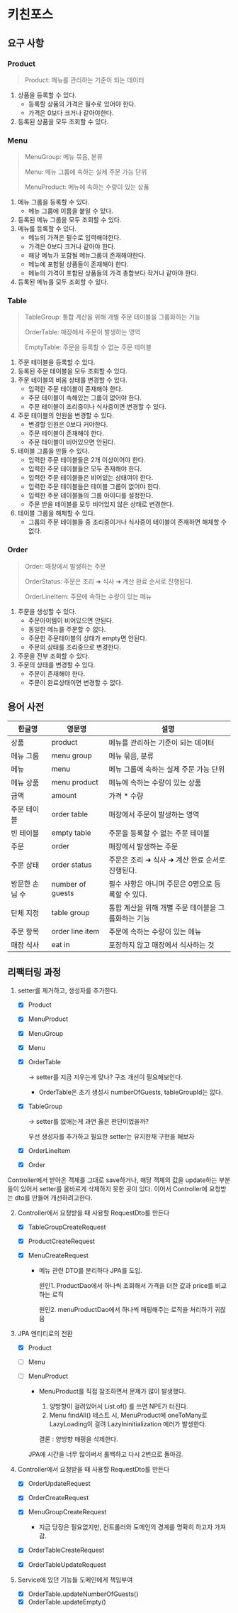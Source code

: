 # 키친포스

## 요구 사항

### Product

>  Product: 메뉴를 관리하는 기준이 되는 데이터

1. 상품을 등록할 수 있다.
   - 등록할 상품의 가격은 필수로 있어야 한다.
   - 가격은 0보다 크거나 같아야한다.
2. 등록된 상품을 모두 조회할 수 있다.



### Menu

> MenuGroup: 메뉴 묶음, 분류
>
> Menu:  메뉴 그룹에 속하는 실제 주문 가능 단위
>
> MenuProduct: 메뉴에 속하는 수량이 있는 상품

1. 메뉴 그룹을 등록할 수 있다.
   - 메뉴 그룹에 이름을 붙일 수 있다.
2. 등록된 메뉴 그룹을 모두 조회할 수 있다.
3. 메뉴를 등록할 수 있다.
   - 메뉴의 가격은 필수로 입력해야한다.
   - 가격은 0보다 크거나 같아야 한다.
   - 해당 메뉴가 포함될 메뉴그룹이 존재해야한다.
   - 메뉴에 포함될 상품들이 존재해야 한다.
   - 메뉴의 가격이 포함된 상품들의 가격 총합보다 작거나 같아야 한다.
4. 등록된 메뉴를 모두 조회할 수 있다.



### Table

> TableGroup: 통합 계산을 위해 개별 주문 테이블을 그룹화하는 기능
>
> OrderTable: 매장에서 주문이 발생하는 영역
>
> EmptyTable: 주문을 등록할 수 없는 주문 테이블

1. 주문 테이블을 등록할 수 있다.
2. 등록된 주문 테이블을 모두 조회할 수 있다.
3. 주문 테이블의 비움 상태를 변경할 수 있다.
   - 입력한 주문 테이블이 존재해야 한다.
   - 주문 테이블이 속해있는 그룹이 없어야 한다.
   - 주문 테이블이 조리중이나 식사중이면 변경할 수 있다.
4. 주문 테이블의 인원을 변경할 수 있다.
   - 변경할 인원은 0보다 커야한다.
   - 주문 테이블이 존재해야 한다.
   - 주문 테이블이 비어있으면 안된다.
5. 테이블 그룹을 만들 수 있다.
   - 입력한 주문 테이블들은 2개 이상이어야 한다.
   - 입력한 주문 테이블들은 모두 존재해야 한다.
   - 입력한 주문 테이블들은 비어있는 상태여야 한다.
   - 입력한 주문 테이블들은 테이블 그룹이 없어야 한다.
   - 입력한 주문 테이블들의 그룹 아이디를 설정한다.
   - 주문 받을 테이블를 모두 비어있지 않은 상태로 변경한다.
6. 테이블 그룹을 해체할 수 있다.
   - 그룹의 주문 테이블들 중 조리중이거나 식사중이 테이블이 존재하면 해체할 수 없다.



### Order

> Order:  매장에서 발생하는 주문
>
> OrderStatus:  주문은 조리 ➜ 식사 ➜ 계산 완료 순서로 진행된다.
>
> OrderLineItem:  주문에 속하는 수량이 있는 메뉴

1. 주문을 생성할 수 있다.
   - 주문아이템이 비어있으면 안된다.
   - 동일한 메뉴를 주문할 수 없다.
   - 주문한 주문테이블의 상태가 empty면 안된다.
   - 주문의 상태를 조리중으로 변경한다.
2. 주문을 전부 조회할 수 있다.
3. 주문의 상태를 변경할 수 있다.
   - 주문이 존재해야 한다.
   - 주문이 완료상태이면 변경할 수 없다.





## 용어 사전

| 한글명 | 영문명 | 설명 |
| --- | --- | --- |
| 상품 | product | 메뉴를 관리하는 기준이 되는 데이터 |
| 메뉴 그룹 | menu group | 메뉴 묶음, 분류 |
| 메뉴 | menu | 메뉴 그룹에 속하는 실제 주문 가능 단위 |
| 메뉴 상품 | menu product | 메뉴에 속하는 수량이 있는 상품 |
| 금액 | amount | 가격 * 수량 |
| 주문 테이블 | order table | 매장에서 주문이 발생하는 영역 |
| 빈 테이블 | empty table | 주문을 등록할 수 없는 주문 테이블 |
| 주문 | order | 매장에서 발생하는 주문 |
| 주문 상태 | order status | 주문은 조리 ➜ 식사 ➜ 계산 완료 순서로 진행된다. |
| 방문한 손님 수 | number of guests | 필수 사항은 아니며 주문은 0명으로 등록할 수 있다. |
| 단체 지정 | table group | 통합 계산을 위해 개별 주문 테이블을 그룹화하는 기능 |
| 주문 항목 | order line item | 주문에 속하는 수량이 있는 메뉴 |
| 매장 식사 | eat in | 포장하지 않고 매장에서 식사하는 것 |



## 리팩터링 과정

1. setter를 제거하고, 생성자를 추가한다.

   - [x] Product

   - [x] MenuProduct

   - [x] MenuGroup

   - [x] Menu

   - [x] OrderTable 

     -> setter를 지금 지우는게 맞나? 구조 개선이 필요해보인다.

     - OrderTable은 초기 생성시 numberOfGuests, tableGroupId는 없다.

   - [x] TableGroup

     -> setter를 없애는게 과연 옳은 판단이었을까?

     우선 생성자를 추가하고 필요한 setter는 유지한채 구현을 해보자

   - [x] OrderLineItem

   - [x] Order



Controller에서 받아온 객체를 그대로 save하거나, 해당 객체의 값을 update하는 부분들이 있어서 setter를 올바르게 삭제하지 못한 곳이 있다. 이어서 Controller에 요청받는 dto를 만들어 개선하려고한다.



2. Controller에서 요청받을 때 사용할 RequestDto를 만든다
   - [x] TableGroupCreateRequest
   
   - [x] ProductCreateRequest
   
   - [x] MenuCreateRequest
   
     - 메뉴 관련 DTO를 분리하다 JPA를 도입.
   
       원인1. ProductDao에서 하나씩 조회해서 가격을 더한 값과 price를 비교하는 로직
   
       원인2. menuProductDao에서 하나씩 매핑해주는 로직을 처리하기 귀찮음



3. JPA 엔티티로의 전환

   - [x] Product

   - [ ] Menu

   - [ ] MenuProduct

     - MenuProduct를 직접 참조하면서 문제가 많이 발생했다.

       1. 양방향이 걸려있어서 List.of() 를 쓰면 NPE가 터진다.
       2. Menu findAll() 테스트 시, MenuProduct에 oneToMany로 LazyLoading이 걸려 LazyIninitialization 에러가 발생한다.

       결론 : 양방향 매핑을 삭제한다. 

     JPA에 시간을 너무 많이써서 롤백하고 다시 2번으로 돌아감.



2. Controller에서 요청받을 때 사용할 RequestDto를 만든다
   - [x] OrderUpdateRequest
   - [x] OrderCreateRequest
   - [x] MenuGroupCreateRequest
     - 지금 당장은 필요없지만, 컨트롤러와 도메인의 경계를 명확히 하고자 가져감.
   - [x] OrderTableCreateRequest
   - [x] OrderTableUpdateRequest



4. Service에 있던 기능들 도메인에게 책임부여
   - [x] OrderTable.updateNumberOfGuests()
   - [x] OrderTable.updateEmpty()
